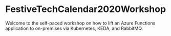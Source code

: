 # FestiveTechCalendar2020Workshop
Welcome to the self-paced workshop on how to lift an Azure Functions application to on-premises via Kubernetes, KEDA, and RabbitMQ.

